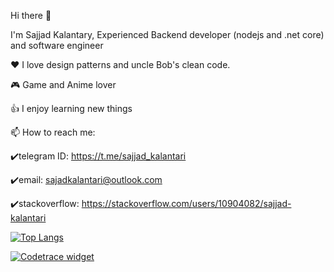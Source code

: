 Hi there 👋

I'm Sajjad Kalantary, Experienced Backend developer (nodejs and .net core) and software engineer

❤️ I love design patterns and uncle Bob's clean code.

🎮 Game and Anime lover

👍 I enjoy learning new things

📫 How to reach me:

✔️telegram ID: https://t.me/sajjad_kalantari

✔️email: sajadkalantari@outlook.com

✔️stackoverflow: https://stackoverflow.com/users/10904082/sajjad-kalantari

<!-- [![Sajjad's github stats](https://github-readme-stats.vercel.app/api?username=sajjadkalantari&show_icons=true&count_private=true&include_all_commits=true&theme=radical)](https://github.com/sajjadkalantari) -->


[![Top Langs](https://github-readme-stats.vercel.app/api/top-langs/?username=sajjadkalantari&langs_count=8&layout=compact&theme=radical)](https://github.com/sajjadkalantari/)
   
   
[![Codetrace widget](https://codetrace.com/widget/sajjadkalantari)](https://codetrace.com/users/sajjadkalantari)


<!-- [![profile for Sajjad on Stack Exchange, a network of free, community-driven Q&amp;A sites](https://stackexchange.com/users/flair/10904082.png)](https://stackexchange.com/users/10904082) -->
